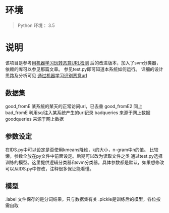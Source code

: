 # 环境

> Python 环境： 3.5


# 说明
该项目是参考[用机器学习玩转恶意URL检测](http://www.freebuf.com/articles/network/131279.html) 后的改进版本，加入了svm分类器，依赖的库可以参见那篇文章。
参见test.py即可知道本系统如何运行。
详细的设计思路及分析可见
[通过机器学习识别恶意url](http://blog.csdn.net/solo_ws/article/details/77095341)
## 数据集
good_fromE 某系统的某天的正常访问url，已去重
good_fromE2 同上
bad_fromE 利用sql注入某系统产生的url记录
badqueries 来源于网上数据
goodqueries 来源于网上数据


## 参数设定
在IDS.py中可以设定是否使用kmeans降维，k的大小，n-gram中n的值。 比较懒，参数全放在py文件中前面设定。后期可以改为读取文件之类
通过test.py选择训练的模型。这里提供逻辑分类器和svm分类器。具体参数都是默认，如果想修改可以从IDS.py中修改，注释很多保证能看懂。

## 模型
.label 文件保存的是分词结果，只与数据集有关
.pickle是训练后的模型，各位按需自取

